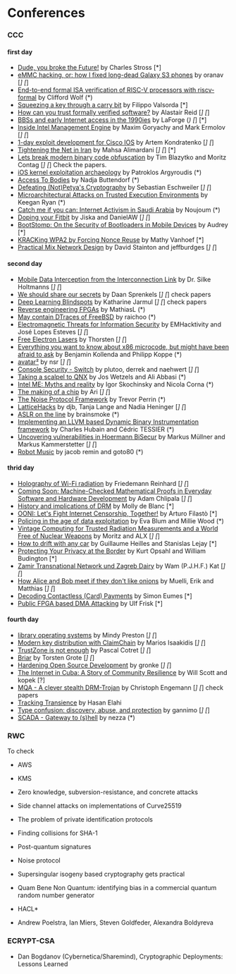 # Conferences

### CCC

#### first day

* [Dude, you broke the Future!](https://events.ccc.de/congress/2017/Fahrplan/events/9270.html) by Charles Stross [*]
* [eMMC hacking, or: how I fixed long-dead Galaxy S3 phones](https://events.ccc.de/congress/2017/Fahrplan/events/8784.html) by  oranav [*] [*]
* [End-to-end formal ISA verification of RISC-V processors with riscv-formal](https://events.ccc.de/congress/2017/Fahrplan/events/8768.html) by Clifford Wolf (*)
* [Squeezing a key through a carry bit](https://events.ccc.de/congress/2017/Fahrplan/events/9021.html) by Filippo Valsorda [*]
* [How can you trust formally verified software?](https://events.ccc.de/congress/2017/Fahrplan/events/8915.html) by Alastair Reid [*] [*]
* [BBSs and early Internet access in the 1990ies](https://events.ccc.de/congress/2017/Fahrplan/events/9034.html) by LaForge (*) [*] [*]
* [Inside Intel Management Engine](https://events.ccc.de/congress/2017/Fahrplan/events/8762.html) by Maxim Goryachy and Mark Ermolov [*] [*]
* [1-day exploit development for Cisco IOS](https://events.ccc.de/congress/2017/Fahrplan/events/8936.html) by Artem Kondratenko [*] [*]
* [Tightening the Net in Iran](https://events.ccc.de/congress/2017/Fahrplan/events/8900.html) by Mahsa Alimardani
  [*] [*] [*]
* [Lets break modern binary code obfuscation](https://events.ccc.de/congress/2017/Fahrplan/events/8789.html) by Tim Blazytko and Moritz Contag [*] [*] Check the papers.
* [iOS kernel exploitation archaeology](https://events.ccc.de/congress/2017/Fahrplan/events/8720.html) by Patroklos Argyroudis (*)
* [Access To Bodies](https://events.ccc.de/congress/2017/Fahrplan/events/9040.html) by Nadja Buttendorf (*)
* [Defeating (Not)Petya's Cryptography](https://events.ccc.de/congress/2017/Fahrplan/events/8724.html) by Sebastian Eschweiler [*] [*]
* [Microarchitectural Attacks on Trusted Execution Environments](https://events.ccc.de/congress/2017/Fahrplan/events/8950.html) by Keegan Ryan (*)
* [Catch me if you can: Internet Activism in Saudi Arabia](https://events.ccc.de/congress/2017/Fahrplan/events/9190.html) by Noujoum (*)
* [Doping your Fitbit](https://events.ccc.de/congress/2017/Fahrplan/events/8908.html) by Jiska and DanielAW [*] [*]
* [BootStomp: On the Security of Bootloaders in Mobile Devices](https://events.ccc.de/congress/2017/Fahrplan/events/9205.html) by Audrey [*]
* [KRACKing WPA2 by Forcing Nonce Reuse](https://events.ccc.de/congress/2017/Fahrplan/events/9273.html) by Mathy Vanhoef [*]
* [Practical Mix Network Design](https://events.ccc.de/congress/2017/Fahrplan/events/8974.html) by David Stainton and jeffburdges [*] [*]

#### second day

* [Mobile Data Interception from the Interconnection Link](https://events.ccc.de/congress/2017/Fahrplan/events/8879.html) by Dr. Silke Holtmanns [*] [*]
* [We should share our secrets](https://events.ccc.de/congress/2017/Fahrplan/events/8885.html) by Daan Sprenkels [*] [*] check papers
* [Deep Learning Blindspots](https://events.ccc.de/congress/2017/Fahrplan/events/8860.html) by Katharine Jarmul [*] [*] check papers
* [Reverse engineering FPGAs](https://events.ccc.de/congress/2017/Fahrplan/events/9237.html) by MathiasL (*)
* [May contain DTraces of FreeBSD](https://events.ccc.de/congress/2017/Fahrplan/events/9196.html) by raichoo (*)
* [Electromagnetic Threats for Information Security](https://events.ccc.de/congress/2017/Fahrplan/events/8920.html) by EMHacktivity and José Lopes Esteves [*] [*]
* [Free Electron Lasers](https://events.ccc.de/congress/2017/Fahrplan/events/8832.html) by Thorsten [*] [*]
* [Everything you want to know about x86 microcode, but might have been afraid to ask](https://events.ccc.de/congress/2017/Fahrplan/events/9058.html) by Benjamin Kollenda and Philipp Koppe (*)
* [avatar²](https://events.ccc.de/congress/2017/Fahrplan/events/9195.html) by nsr [*] [*]
* [Console Security - Switch](https://events.ccc.de/congress/2017/Fahrplan/events/8941.html) by plutoo, derrek and naehwert [*] [*]
* [Taking a scalpel to QNX](https://events.ccc.de/congress/2017/Fahrplan/events/8730.html) by Jos Wetzels and Ali Abbasi (*)
* [Intel ME: Myths and reality](https://events.ccc.de/congress/2017/Fahrplan/events/8782.html) by Igor Skochinsky and Nicola Corna (*)
* [The making of a chip](https://events.ccc.de/congress/2017/Fahrplan/events/9250.html) by Ari [*] [*]
* [The Noise Protocol Framework](https://events.ccc.de/congress/2017/Fahrplan/events/9222.html) by Trevor Perrin (*)
* [LatticeHacks](https://events.ccc.de/congress/2017/Fahrplan/events/9075.html) by djb, Tanja Lange and Nadia Heninger [*] [*]
* [ASLR on the line](https://events.ccc.de/congress/2017/Fahrplan/events/9135.html) by brainsmoke (*)
* [Implementing an LLVM based Dynamic Binary Instrumentation framework](https://events.ccc.de/congress/2017/Fahrplan/events/9006.html) by Charles Hubain and Cédric TESSIER (*)
* [Uncovering vulnerabilities in Hoermann BiSecur](https://events.ccc.de/congress/2017/Fahrplan/events/9029.html) by Markus Müllner and Markus Kammerstetter [*] [*]
* [Robot Music](https://events.ccc.de/congress/2017/Fahrplan/events/9150.html) by jacob remin and goto80 (*)

#### thrid day

* [Holography of Wi-Fi radiation](https://events.ccc.de/congress/2017/Fahrplan/events/9024.html) by Friedemann Reinhard [*] [*]
* [Coming Soon: Machine-Checked Mathematical Proofs in Everyday Software and Hardware Development](https://events.ccc.de/congress/2017/Fahrplan/events/9105.html) by Adam Chlipala [*] [*]
* [History and implications of DRM](https://events.ccc.de/congress/2017/Fahrplan/events/9110.html) by Molly de Blanc [*]
* [OONI: Let's Fight Internet Censorship, Together!](https://events.ccc.de/congress/2017/Fahrplan/events/8923.html) by Arturo Filastò [*]
* [Policing in the age of data exploitation](https://events.ccc.de/congress/2017/Fahrplan/events/8940.html) by Eva Blum and Millie Wood (*)
* [Vintage Computing for Trusted Radiation Measurements and a World Free of Nuclear Weapons](https://events.ccc.de/congress/2017/Fahrplan/events/8994.html) by Moritz and ALX [*] [*]
* [How to drift with any car](https://events.ccc.de/congress/2017/Fahrplan/events/8758.html) by Guillaume Heilles and Stanislas Lejay [*]
* [Protecting Your Privacy at the Border](https://events.ccc.de/congress/2017/Fahrplan/events/9086.html) by Kurt Opsahl and William Budington [*]
* [Zamir Transnational Network und Zagreb Dairy](https://events.ccc.de/congress/2017/Fahrplan/events/8842.html) by  Wam (P.J.H.F.) Kat [*] [*]
* [How Alice and Bob meet if they don't like onions](https://events.ccc.de/congress/2017/Fahrplan/events/9104.html) by Muelli, Erik and Matthias [*] [*]
* [Decoding Contactless (Card) Payments](https://events.ccc.de/congress/2017/Fahrplan/events/8965.html) by Simon Eumes [*]
* [Public FPGA based DMA Attacking](https://events.ccc.de/congress/2017/Fahrplan/events/9111.html) by Ulf Frisk [*]

#### fourth day

* [library operating systems](https://events.ccc.de/congress/2017/Fahrplan/events/8949.html) by Mindy Preston [*] [*]
* [Modern key distribution with ClaimChain](https://events.ccc.de/congress/2017/Fahrplan/events/9094.html) by Marios Isaakidis [*] [*]
* [TrustZone is not enough](https://events.ccc.de/congress/2017/Fahrplan/events/8831.html) by Pascal Cotret [*] [*]
* [Briar](https://events.ccc.de/congress/2017/Fahrplan/events/8937.html) by Torsten Grote [*] [*]
* [Hardening Open Source Development](https://events.ccc.de/congress/2017/Fahrplan/events/9249.html) by gronke [*] [*]
* [The Internet in Cuba: A Story of Community Resilience](https://events.ccc.de/congress/2017/Fahrplan/events/8740.html) by Will Scott and kopek [?]
* [MQA - A clever stealth DRM-Trojan](https://events.ccc.de/congress/2017/Fahrplan/events/9113.html) by Christoph Engemann [*] [*] check papers
* [Tracking Transience](https://events.ccc.de/congress/2017/Fahrplan/events/9281.html) by Hasan Elahi
* [Type confusion: discovery, abuse, and protection](https://events.ccc.de/congress/2017/Fahrplan/events/8848.html) by gannimo [*] [*]
* [SCADA - Gateway to (s)hell](https://events.ccc.de/congress/2017/Fahrplan/events/8956.html) by nezza (*)

### RWC

To check

* AWS
* KMS
* Zero knowledge, subversion-resistance, and concrete attacks
* Side channel attacks on implementations of Curve25519
* The problem of private identification protocols
* Finding collisions for SHA-1
* Post-quantum signatures
* Noise protocol
* Supersingular isogeny based cryptography gets practical
* Quam Bene Non Quantum: identifying bias in a commercial quantum random number generator
* HACL*

* Andrew Poelstra, Ian Miers, Steven Goldfeder, Alexandra Boldyreva

### ECRYPT-CSA

* 	Dan Bogdanov (Cybernetica/Sharemind), Cryptographic Deployments: Lessons Learned
